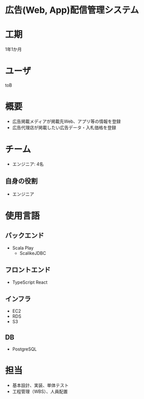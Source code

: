 
広告(Web, App)配信管理システム
====================

# 工期
  
1年1か月
# ユーザ
  
toB
# 概要

- 広告掲載メディアが掲載先Web、アプリ等の情報を登録
- 広告代理店が掲載したい広告データ・入札価格を登録

# チーム

- エンジニア: 4名

## 自身の役割

- エンジニア

# 使用言語

## バックエンド

- Scala Play
    - ScalikeJDBC

## フロントエンド

- TypeScript React

## インフラ

- EC2
- RDS
- S3

## DB

- PostgreSQL

# 担当

- 基本設計、実装、単体テスト
- 工程管理（WBS）、人員配置
